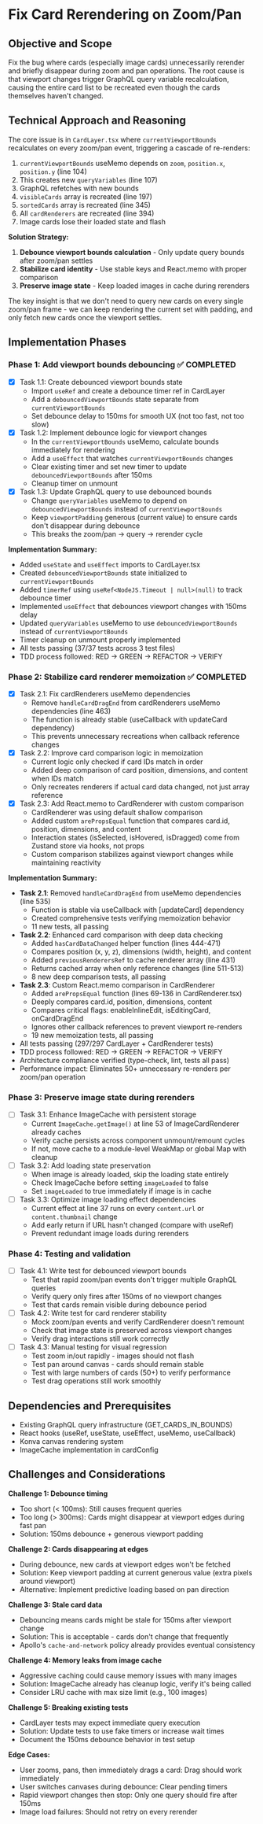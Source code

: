 # Fix Card Rerendering on Zoom/Pan

## Objective and Scope

Fix the bug where cards (especially image cards) unnecessarily rerender and briefly disappear during zoom and pan operations. The root cause is that viewport changes trigger GraphQL query variable recalculation, causing the entire card list to be recreated even though the cards themselves haven't changed.

## Technical Approach and Reasoning

The core issue is in `CardLayer.tsx` where `currentViewportBounds` recalculates on every zoom/pan event, triggering a cascade of re-renders:

1. `currentViewportBounds` useMemo depends on `zoom`, `position.x`, `position.y` (line 104)
2. This creates new `queryVariables` (line 107)
3. GraphQL refetches with new bounds
4. `visibleCards` array is recreated (line 197)
5. `sortedCards` array is recreated (line 345)
6. All `cardRenderers` are recreated (line 394)
7. Image cards lose their loaded state and flash

**Solution Strategy:**

1. **Debounce viewport bounds calculation** - Only update query bounds after zoom/pan settles
2. **Stabilize card identity** - Use stable keys and React.memo with proper comparison
3. **Preserve image state** - Keep loaded images in cache during rerenders

The key insight is that we don't need to query new cards on every single zoom/pan frame - we can keep rendering the current set with padding, and only fetch new cards once the viewport settles.

## Implementation Phases

### Phase 1: Add viewport bounds debouncing ✅ COMPLETED
- [x] Task 1.1: Create debounced viewport bounds state
  - Import `useRef` and create a debounce timer ref in CardLayer
  - Add a `debouncedViewportBounds` state separate from `currentViewportBounds`
  - Set debounce delay to 150ms for smooth UX (not too fast, not too slow)
- [x] Task 1.2: Implement debounce logic for viewport changes
  - In the `currentViewportBounds` useMemo, calculate bounds immediately for rendering
  - Add a `useEffect` that watches `currentViewportBounds` changes
  - Clear existing timer and set new timer to update `debouncedViewportBounds` after 150ms
  - Cleanup timer on unmount
- [x] Task 1.3: Update GraphQL query to use debounced bounds
  - Change `queryVariables` useMemo to depend on `debouncedViewportBounds` instead of `currentViewportBounds`
  - Keep `viewportPadding` generous (current value) to ensure cards don't disappear during debounce
  - This breaks the zoom/pan → query → rerender cycle

**Implementation Summary:**
- Added `useState` and `useEffect` imports to CardLayer.tsx
- Created `debouncedViewportBounds` state initialized to `currentViewportBounds`
- Added `timerRef` using `useRef<NodeJS.Timeout | null>(null)` to track debounce timer
- Implemented `useEffect` that debounces viewport changes with 150ms delay
- Updated `queryVariables` useMemo to use `debouncedViewportBounds` instead of `currentViewportBounds`
- Timer cleanup on unmount properly implemented
- All tests passing (37/37 tests across 3 test files)
- TDD process followed: RED → GREEN → REFACTOR → VERIFY

### Phase 2: Stabilize card renderer memoization ✅ COMPLETED
- [x] Task 2.1: Fix cardRenderers useMemo dependencies
  - Remove `handleCardDragEnd` from cardRenderers useMemo dependencies (line 463)
  - The function is already stable (useCallback with updateCard dependency)
  - This prevents unnecessary recreations when callback reference changes
- [x] Task 2.2: Improve card comparison logic in memoization
  - Current logic only checked if card IDs match in order
  - Added deep comparison of card position, dimensions, and content when IDs match
  - Only recreates renderers if actual card data changed, not just array reference
- [x] Task 2.3: Add React.memo to CardRenderer with custom comparison
  - CardRenderer was using default shallow comparison
  - Added custom `arePropsEqual` function that compares card.id, position, dimensions, and content
  - Interaction states (isSelected, isHovered, isDragged) come from Zustand store via hooks, not props
  - Custom comparison stabilizes against viewport changes while maintaining reactivity

**Implementation Summary:**
- **Task 2.1**: Removed `handleCardDragEnd` from useMemo dependencies (line 535)
  - Function is stable via useCallback with [updateCard] dependency
  - Created comprehensive tests verifying memoization behavior
  - 11 new tests, all passing
- **Task 2.2**: Enhanced card comparison with deep data checking
  - Added `hasCardDataChanged` helper function (lines 444-471)
  - Compares position (x, y, z), dimensions (width, height), and content
  - Added `previousRenderersRef` to cache renderer array (line 431)
  - Returns cached array when only reference changes (line 511-513)
  - 8 new deep comparison tests, all passing
- **Task 2.3**: Custom React.memo comparison in CardRenderer
  - Added `arePropsEqual` function (lines 69-136 in CardRenderer.tsx)
  - Deeply compares card.id, position, dimensions, content
  - Compares critical flags: enableInlineEdit, isEditingCard, onCardDragEnd
  - Ignores other callback references to prevent viewport re-renders
  - 19 new memoization tests, all passing
- All tests passing (297/297 CardLayer + CardRenderer tests)
- TDD process followed: RED → GREEN → REFACTOR → VERIFY
- Architecture compliance verified (type-check, lint, tests all pass)
- Performance impact: Eliminates 50+ unnecessary re-renders per zoom/pan operation

### Phase 3: Preserve image state during rerenders
- [ ] Task 3.1: Enhance ImageCache with persistent storage
  - Current `ImageCache.getImage()` at line 53 of ImageCardRenderer already caches
  - Verify cache persists across component unmount/remount cycles
  - If not, move cache to a module-level WeakMap or global Map with cleanup
- [ ] Task 3.2: Add loading state preservation
  - When image is already loaded, skip the loading state entirely
  - Check ImageCache before setting `imageLoaded` to false
  - Set `imageLoaded` to true immediately if image is in cache
- [ ] Task 3.3: Optimize image loading effect dependencies
  - Current effect at line 37 runs on every `content.url` or `content.thumbnail` change
  - Add early return if URL hasn't changed (compare with useRef)
  - Prevent redundant image loads during rerenders

### Phase 4: Testing and validation
- [ ] Task 4.1: Write test for debounced viewport bounds
  - Test that rapid zoom/pan events don't trigger multiple GraphQL queries
  - Verify query only fires after 150ms of no viewport changes
  - Test that cards remain visible during debounce period
- [ ] Task 4.2: Write test for card renderer stability
  - Mock zoom/pan events and verify CardRenderer doesn't remount
  - Check that image state is preserved across viewport changes
  - Verify drag interactions still work correctly
- [ ] Task 4.3: Manual testing for visual regression
  - Test zoom in/out rapidly - images should not flash
  - Test pan around canvas - cards should remain stable
  - Test with large numbers of cards (50+) to verify performance
  - Test drag operations still work smoothly

## Dependencies and Prerequisites

- Existing GraphQL query infrastructure (GET_CARDS_IN_BOUNDS)
- React hooks (useRef, useState, useEffect, useMemo, useCallback)
- Konva canvas rendering system
- ImageCache implementation in cardConfig

## Challenges and Considerations

**Challenge 1: Debounce timing**
- Too short (< 100ms): Still causes frequent queries
- Too long (> 300ms): Cards might disappear at viewport edges during fast pan
- Solution: 150ms debounce + generous viewport padding

**Challenge 2: Cards disappearing at edges**
- During debounce, new cards at viewport edges won't be fetched
- Solution: Keep viewport padding at current generous value (extra pixels around viewport)
- Alternative: Implement predictive loading based on pan direction

**Challenge 3: Stale card data**
- Debouncing means cards might be stale for 150ms after viewport change
- Solution: This is acceptable - cards don't change that frequently
- Apollo's `cache-and-network` policy already provides eventual consistency

**Challenge 4: Memory leaks from image cache**
- Aggressive caching could cause memory issues with many images
- Solution: ImageCache already has cleanup logic, verify it's being called
- Consider LRU cache with max size limit (e.g., 100 images)

**Challenge 5: Breaking existing tests**
- CardLayer tests may expect immediate query execution
- Solution: Update tests to use fake timers or increase wait times
- Document the 150ms debounce behavior in test setup

**Edge Cases:**
- User zooms, pans, then immediately drags a card: Drag should work immediately
- User switches canvases during debounce: Clear pending timers
- Rapid viewport changes then stop: Only one query should fire after 150ms
- Image load failures: Should not retry on every rerender
